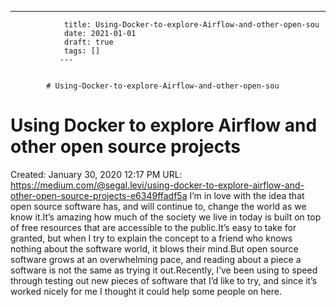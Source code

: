 ---
                title: Using-Docker-to-explore-Airflow-and-other-open-sou
                date: 2021-01-01    
                draft: true
                tags: []
               ---


            # Using-Docker-to-explore-Airflow-and-other-open-sou

# Using Docker to explore Airflow and other open source projects
Created: January 30, 2020 12:17 PM
URL: https://medium.com/@segal.levi/using-docker-to-explore-airflow-and-other-open-source-projects-e6349ffadf5a
I’m in love with the idea that open source software has, and will continue to, change the world as we know it.It’s amazing how much of the society we live in today is built on top of free resources that are accessible to the public.It’s easy to take for granted, but when I try to explain the concept to a friend who knows nothing about the software world, it blows their mind.But open source software grows at an overwhelming pace, and reading about a piece a software is not the same as trying it out.Recently, I’ve been using to speed through testing out new pieces of software that I’d like to try, and since it’s worked nicely for me I thought it could help some people on here.